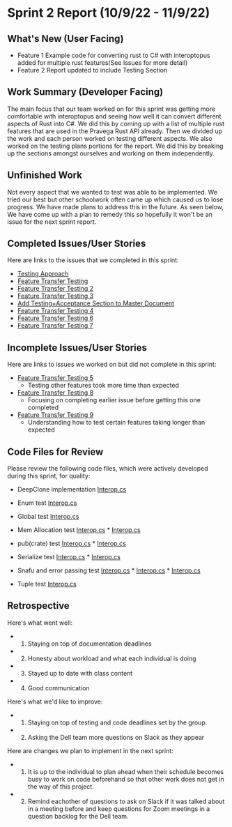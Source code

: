 # Sprint 2 Report (10/9/22 - 11/9/22)

## What's New (User Facing)
 * Feature 1 Example code for converting rust to C# with interoptopus added for multiple rust features(See Issues for more detail)
 * Feature 2 Report updated to include Testing Section

## Work Summary (Developer Facing)
The main focus that our team worked on for this sprint was getting more comfortable with interoptopus and seeing how well it can convert different aspects of Rust into C#. We did this by coming up with a list of multiple rust features that are used in the Pravega Rust API already. Then we divided up the work and each person worked on testing different aspects. We also worked on the testing plans portions for the report. We did this by breaking up the sections amongst ourselves and working on them independently.

## Unfinished Work
Not every aspect that we wanted to test was able to be implemented. We tried our best but other schoolwork often came up which caused us to lose progress. We have made plans to address this in the future. As seen below, We have come up with a plan to remedy this so hopefully it won't be an issue for the next sprint report.


## Completed Issues/User Stories
Here are links to the issues that we completed in this sprint:

 * [Testing Approach](https://github.com/WSUCptSCapstone-Fall2022Spring2023/dell-pravegaapi/issues/21)
 * [Feature Transfer Testing](https://github.com/WSUCptSCapstone-Fall2022Spring2023/dell-pravegaapi/issues/22)
 * [Feature Transfer Testing 2](https://github.com/WSUCptSCapstone-Fall2022Spring2023/dell-pravegaapi/issues/23)
 * [Feature Transfer Testing 3](https://github.com/WSUCptSCapstone-Fall2022Spring2023/dell-pravegaapi/issues/24)
 * [Add Testing+Acceptance Section to Master Document](https://github.com/WSUCptSCapstone-Fall2022Spring2023/dell-pravegaapi/issues/25)
 * [Feature Transfer Testing 4](https://github.com/WSUCptSCapstone-Fall2022Spring2023/dell-pravegaapi/issues/28)
 * [Feature Transfer Testing 6](https://github.com/WSUCptSCapstone-Fall2022Spring2023/dell-pravegaapi/issues/31)
 * [Feature Transfer Testing 7](https://github.com/WSUCptSCapstone-Fall2022Spring2023/dell-pravegaapi/issues/32)

 
 ## Incomplete Issues/User Stories
 Here are links to issues we worked on but did not complete in this sprint:
 * [Feature Transfer Testing 5](https://github.com/WSUCptSCapstone-Fall2022Spring2023/dell-pravegaapi/issues/29)
   * Testing other features took more time than expected
 * [Feature Transfer Testing 8](https://github.com/WSUCptSCapstone-Fall2022Spring2023/dell-pravegaapi/issues/33)
   * Focusing on completing earlier issue before getting this one completed
 * [Feature Transfer Testing 9](https://github.com/WSUCptSCapstone-Fall2022Spring2023/dell-pravegaapi/issues/34)
   * Understanding how to test certain features taking longer than expected


## Code Files for Review
Please review the following code files, which were actively developed during this sprint, for quality:
 * DeepClone implementation [Interop.cs](https://github.com/dell-pravegaapi/Tests/Rust_Clone_Test/cSharpTest/cSharpTest/Interop.cs)
 * Enum test [Interop.cs](https://github.com/dell-pravegaapi/Tests/Rust_Enum_Test/csharpBindings/Interop.cs)
 * Global test [Interop.cs](https://github.com/dell-pravegaapi/Tests/Rust_Global_Test/csharpBindings/Interop.cs)
 * Mem Allocation test [Interop.cs](https://github.com/dell-pravegaapi/Tests/Rust_Mem_Allocation_Test/cSharpTest/cSharpTest/Interop.cs)
                      * [Interop.cs](https://github.com/dell-pravegaapi/Tests/Rust_Mem_Allocation_Test/cSharpTest/cSharpTest/Program.cs)
 * pub(crate) test [Interop.cs](https://github.com/dell-pravegaapi/Tests/Rust_pub(crate)_Test/cSharpBindings/Interop.cs)
                  * [Interop.cs](https://github.com/dell-pravegaapi/Tests/Rust_pub(crate)_Test/testing.rs)
                  
 * Serialize test  [Interop.cs](https://github.com/dell-pravegaapi/Tests/Rust_Serialize_Test/cSharpBindings/Interop.cs)
                  * [Interop.cs](https://github.com/dell-pravegaapi/Tests/Rust_Serialize_Test/testing.rs)
 * Snafu and error passing test [Interop.cs](https://github.com/dell-pravegaapi/Tests/Rust_Snafu_Test/testing.rs)
                              * [Interop.cs](https://github.com/dell-pravegaapi/Tests/Rust_Snafu_Test/cSharpTest/cSharpTest/Program.cs)
                              * [Interop.cs](https://github.com/dell-pravegaapi/Tests/Rust_Snafu_Test/cSharpTest/cSharpTest/Interop.cs)
 * Tuple test [Interop.cs](https://github.com/dell-pravegaapi/Tests/Rust_Tuple_Test/testing.rs)
 
## Retrospective 
Here's what went well:
  * 1) Staying on top of documentation deadlines
  * 2) Honesty about workload and what each individual is doing
  * 3) Stayed up to date with class content
  * 4) Good communication
 
Here's what we'd like to improve:
   * 1) Staying on top of testing and code deadlines set by the group.
   * 2) Asking the Dell team more questions on Slack as they appear
  
Here are changes we plan to implement in the next sprint:
   * 1) It is up to the individual to plan ahead when their schedule becomes busy to work on code beforehand so that other work does not get in the way of this project.
   * 2) Remind eachother of questions to ask on Slack if it was talked about in a meeting before and keep questions for Zoom meetings in a question backlog for the Dell team.
